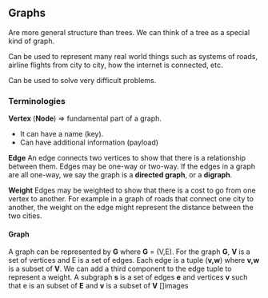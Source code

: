 ## Graphs

Are more general structure than trees. We can think of a tree as a special kind of graph.

Can be used to represent many real world things such as systems of roads, airline flights from city to city, how the internet is connected, etc.

Can be used to solve very difficult problems.

### Terminologies

**Vertex** (**Node**) => fundamental part of a graph.

- It can have a name (key).
- Can have additional information (payload)

**Edge**
An edge connects two vertices to show that there is a relationship between them.
Edges may be one-way or two-way. If the edges in a graph are all one-way, we say the graph is a **directed graph**, or a **digraph**.

**Weight**
Edges may be weighted to show that there is a cost to go from one vertex to another. For example in a graph of roads that connect one city to another, the weight on the edge might represent the distance between the two cities.

#### Graph

A graph can be represented by **G** where **G** = (V,E). For the graph **G**, **V** is a set of vertices and E is a set of edges. Each edge is a tuple (**v,w**) where **v,w** is a subset of **V**. We can add a third component to the edge tuple to represent a weight.
A subgraph **s** is a set of edges **e** and vertices **v** such that e is an subset of **E** and **v** is a subset of **V**
[]images
